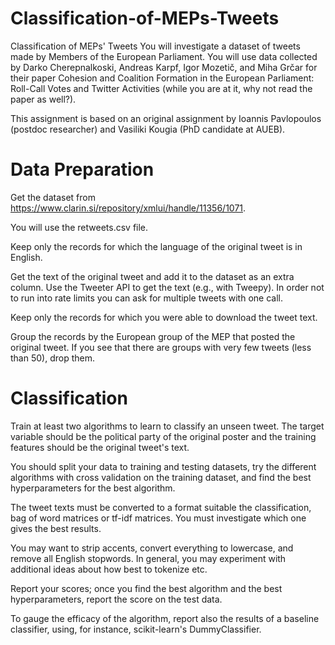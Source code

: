 # Classification-of-MEPs-Tweets
Classification of MEPs' Tweets
You will investigate a dataset of tweets made by Members of the European Parliament. You will use data collected by Darko Cherepnalkoski, Andreas Karpf, Igor Mozetič, and Miha Grčar for their paper Cohesion and Coalition Formation in the European Parliament: Roll-Call Votes and Twitter Activities (while you are at it, why not read the paper as well?).

This assignment is based on an original assignment by Ioannis Pavlopoulos (postdoc researcher) and Vasiliki Kougia (PhD candidate at AUEB).
# Data Preparation

Get the dataset from https://www.clarin.si/repository/xmlui/handle/11356/1071.

You will use the retweets.csv file.

Keep only the records for which the language of the original tweet is in English.

Get the text of the original tweet and add it to the dataset as an extra column. Use the Tweeter API to get the text (e.g., with Tweepy). In order not to run into rate limits you can ask for multiple tweets with one call.

Keep only the records for which you were able to download the tweet text.

Group the records by the European group of the MEP that posted the original tweet. If you see that there are groups with very few tweets (less than 50), drop them.

# Classification
Train at least two algorithms to learn to classify an unseen tweet. The target variable should be the political party of the original poster and the training features should be the original tweet's text.

You should split your data to training and testing datasets, try the different algorithms with cross validation on the training dataset, and find the best hyperparameters for the best algorithm.

The tweet texts must be converted to a format suitable the classification, bag of word matrices or tf-idf matrices. You must investigate which one gives the best results.

You may want to strip accents, convert everything to lowercase, and remove all English stopwords. In general, you may experiment with additional ideas about how best to tokenize etc.

Report your scores; once you find the best algorithm and the best hyperparameters, report the score on the test data.

To gauge the efficacy of the algorithm, report also the results of a baseline classifier, using, for instance, scikit-learn's DummyClassifier.

